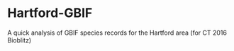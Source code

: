 # Hartford-GBIF
A quick analysis of GBIF species records for the Hartford area (for CT 2016 Bioblitz)
